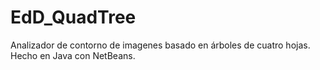 # EdD_QuadTree
Analizador de contorno de imagenes basado en árboles de cuatro hojas.
Hecho en Java con NetBeans.
